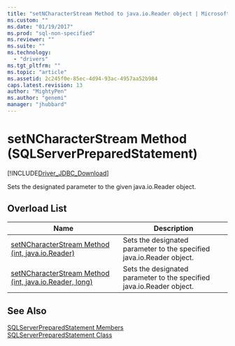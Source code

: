 ```yaml
---
title: "setNCharacterStream Method to java.io.Reader object | Microsoft Docs"
ms.custom: ""
ms.date: "01/19/2017"
ms.prod: "sql-non-specified"
ms.reviewer: ""
ms.suite: ""
ms.technology: 
  - "drivers"
ms.tgt_pltfrm: ""
ms.topic: "article"
ms.assetid: 2c245f0e-85ec-4d94-93ac-4957aa52b984
caps.latest.revision: 13
author: "MightyPen"
ms.author: "genemi"
manager: "jhubbard"
---
```

# setNCharacterStream Method (SQLServerPreparedStatement)
[!INCLUDE[Driver_JDBC_Download](../../../includes/driver_jdbc_download.md)]

  Sets the designated parameter to the given java.io.Reader object.  
  
## Overload List  
  
|Name|Description|  
|----------|-----------------|  
|[setNCharacterStream Method &#40;int, java.io.Reader&#41;](../../../connect/jdbc/reference/setncharacterstream-method-int-java-io-reader.md)|Sets the designated parameter to the specified java.io.Reader object.|  
|[setNCharacterStream Method &#40;int, java.io.Reader, long&#41;](../../../connect/jdbc/reference/setncharacterstream-method-int-java-io-reader-long.md)|Sets the designated parameter to the specified java.io.Reader object.|  
  
## See Also  
 [SQLServerPreparedStatement Members](../../../connect/jdbc/reference/sqlserverpreparedstatement-members.md)   
 [SQLServerPreparedStatement Class](../../../connect/jdbc/reference/sqlserverpreparedstatement-class.md)  
  
  
